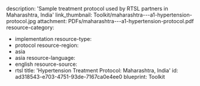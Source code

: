 description: 'Sample treatment protocol used by RTSL partners in Maharashtra, India'
link_thumbnail: Toolkit/maharashtra---a1-hypertension-protocol.jpg
attachment: PDFs/maharashtra---a1-hypertension-protocol.pdf
resource-category:
  - implementation
resource-type:
  - protocol
resource-region:
  - asia
  - asia
resource-language:
  - english
resource-source:
  - rtsl
title: 'Hypertension Treatment Protocol: Maharashtra, India'
id: ad318543-e703-4751-93de-7167ca0e4ee0
blueprint: Toolkit
